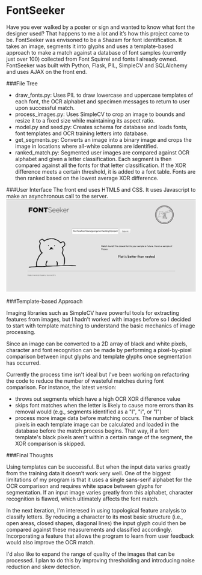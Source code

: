 FontSeeker
==========

Have you ever walked by a poster or sign and wanted to know what font the designer used? That happens to me a lot and it’s how this project came to be. FontSeeker was envisoned to be a Shazam for font identification. It takes an image, segments it into glyphs and uses a template-based approach to make a match against a database of font samples (currently just over 100) collected from Font Squirrel and fonts I already owned. FontSeeker was built with Python, Flask, PIL, SimpleCV and SQLAlchemy and uses AJAX on the front end. 

###File Tree
- draw_fonts.py: Uses PIL to draw lowercase and uppercase templates of each font, the OCR alphabet and specimen messages to return to user upon successful match.<br>
- process_images.py: Uses SimpleCV to crop an image to bounds and resize it to a fixed size while maintaining its aspect ratio.<br>
- model.py and seed.py: Creates schema for database and loads fonts, font templates and OCR training letters into database.<br>
- get_segments.py: Converts an image into a binary image and crops the image in locations where all-white columns are identified.<br>
- ranked_match.py: Segmented user images are compared against OCR alphabet and given a letter classification. Each segment is then compared against all the fonts for that letter classification. If the XOR difference meets a certain threshold, it is added to a font table. Fonts are then ranked based on the lowest average XOR difference.

###User Interface
The front end uses HTML5 and CSS. It uses Javascript to make an asynchronous call to the server. <br>
![Alt text](/screenshots/fontseeker.png "User interface")

###Template-based Approach

Imaging libraries such as SimpleCV have powerful tools for extracting features from images, but I hadn’t worked with images before so I decided to start with template matching to understand the basic mechanics of image processing.

Since an image can be converted to a 2D array of black and white pixels, character and font recognition can be made by performing a pixel-by-pixel comparison between input glyphs and template glyphs once segmentation has occurred. 

Currently the process time isn't ideal but I've been working on refactoring the code to reduce the number of wasteful matches during font comparison. For instance, the latest version:

- throws out segments which have a high OCR XOR difference value 
- skips font matches when the letter is likely to cause more errors than its removal would (e.g., segments identified as a "I", "i", or "l")
- process more image data before matching occurs. The number of black pixels in each template image can be calculated and loaded in the database before the match process begins. That way, if a font template's black pixels aren't within a certain range of the segment, the XOR comparison is skipped.


###Final Thoughts

Using templates can be successful. But when the input data varies greatly from the training data it doesn’t work very well. One of the biggest limitations of my program is that it uses a single sans-serif alphabet for the OCR comparison and requires white space between glyphs for segmentation. If an input image varies greatly from this alphabet, character recognition is flawed, which ultimately affects the font match. 

In the next iteration, I'm interesed in using topological feature analysis to classify letters. By reducing a character to its most basic structure (i.e., open areas, closed shapes, diagonal lines) the input glyph could then be compared against these measurements and classified accordingly. Incorporating a feature that allows the program to learn from user feedback would also improve the OCR match. 

I'd also like to expand the range of quality of the images that can be processed. I plan to do this by improving thresholding and introducing noise reduction and skew detection. 





